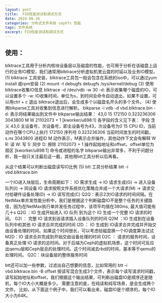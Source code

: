 ```yaml
---
layout: post
title:  FIO性能测试和调试方式
date: 2019-06-26
categories: 分布式文件系统 cephfs 性能
tags: 文件系统
excerpt: FIO性能测试和调试方式
---
```



使用：
---

blktrace工具用于分析内核块设备层以及磁盘的性能，也可用于分析在该磁盘上运行的业务IO模型，我们通常用blktrace分析虚拟机里云盘的时延以及业务IO模型。
(1)  blktrace 工具安装，blktrace工具包一般会包含在系统的iso中，可以通过yum install 或rpm安装
(2)   mount -t debugfs debugfs /sys/kernel/debug
(3)  使用blktrace收集IO信息
     blktrace -d /dev/vdb -w 30
    -d:  表示收集哪个磁盘的IO，可以设置多个
    -w: IO收集时间，单位为s，到时间会命令自动退出，如果不设置，可以用ctrl + c 退出
   blktrace退出后，会生成多个以磁盘名开头的多个文件。
(4) 使用blkparse工具对收集到信息进行解析。
    blkparse -i  vdb -d vbd.blktrace.bin
    -d:  表示将结果输出到文件中
   blkparse输出结果：
   43,0   15   172150     0.323236306 3043800  M   W 21102073 + 1 [kworker/u898:1]
  各字段的含义见下表：
字段	含义
 43,0 	主设备号，次设备号，即主设备号为43，次设备号为0
15	CPU ID，当前动作在哪个CPU上执行
172150	序列号
 0.323236306	当前时间发生的时间戳，s.ns
3043800	进程ID
M	动作表示，M表示合并操作，其他动作下文会有解释
W	R: 读 W: 写 S: 同步 D: 擦除
21102073 + 1	操作起始地址和offset，offset单位为扇区
[kworker/u898:1]	命令或进程的名字
  blkparse输出非常多，不利于问题分析，我一般只关注最后这一截，其他用btt工具分析以后再看。
 
 从这个结果可以判断出磁盘读写IO比例
(5) btt 工具分析结果
   btt -i  vbd.blktrace.bin
   

  一个IO进入块层后，生命周期如下：
    IO 需求生成 -> IO 请求生成(G) -> 进入设备队列(I) -> 同设备 IO 请求按照文件系统优化策略合并成一个大请求(M) -> 请求交付给硬件设备处理(D) -> IO 读写完成(C)
   Q2Q：表示2次IO请求的时间间隔。在NetMax单并发性能分析中，我们是根据这个判断磁盘IO不是整个任务的关键路径，因为在NetMax执行单并发任务过程中，该项平均值在380ms, 最大值可能有几十s
   Q2G ：IO 生成开始进入 IO 队列 到为这个 IO 生成一个完整 IO 请求的时间。
   G2I ： 完整 IO 请求到该请求插入设备队列的时间
   Q2M ：IO 生成到在设备队列中和其他 IO 请求合并完成的时间
   I2D ： IO 生成到 IO请求合并完成并开始交由设备处理的时间。如果这个时间很长，可以考虑给磁盘换一个IO调度算法试试
   M2D：IO 请求合并完成到开始交由设备处理的时间
   D2C ： 请求的服务时间，设备真正处理 IO 请求的总时间。对于后端为Ceph的虚拟机场景，这个时间可反应出qemu层和Ceph层总的处理时间。这个时间减去rbd的时间，基本等于qemu的处理时间。
   Q2C：块设备层的整体服务时间

   btt还可以加一些参数，过滤出自己想要的信息，比如常用的
   btt -i  vbd.blktrace.bin -B offset
   按读写混合生成3个文件，表示每个读写请求时间戳，读写起始地址和offset，我们根据这个输出结果，可判断出磁盘IO是顺序还是随机，每个IO大小大概是多少。
   需要注意的是，在纯读和纯写场景，是会生成两个文件。
   比如，从下面这个例子中，我们可以看出来，磁盘IO是个顺序的，每个IO大小为64K。

